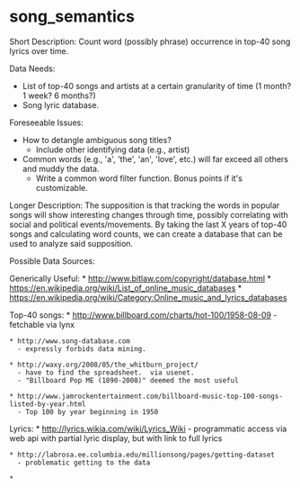 # song_semantics

Short Description: Count word (possibly phrase) occurrence in top-40 song lyrics over time. 

Data Needs:
  * List of top-40 songs and artists at a certain granularity of time (1 month? 1 week? 6 months?)
  * Song lyric database.

Foreseeable Issues:
  * How to detangle ambiguous song titles?
    * Include other identifying data (e.g., artist)
  * Common words (e.g., 'a', 'the', 'an', 'love', etc.) will far exceed all others and muddy the data.
    * Write a common word filter function.  Bonus points if it's customizable.
    

Longer Description:
  The supposition is that tracking the words in popular songs will show interesting changes through
time, possibly correlating with social and political events/movements.  By taking the last X years of 
top-40 songs and calculating word counts, we can create a database that can be used to analyze said
supposition.


Possible Data Sources:

  Generically Useful:
    * http://www.bitlaw.com/copyright/database.html
    * https://en.wikipedia.org/wiki/List_of_online_music_databases
    * https://en.wikipedia.org/wiki/Category:Online_music_and_lyrics_databases
    
  Top-40 songs:
    * http://www.billboard.com/charts/hot-100/1958-08-09
      - fetchable via lynx
    
    * http://www.song-database.com 
      - expressly forbids data mining.
      
    * http://waxy.org/2008/05/the_whitburn_project/
      - have to find the spreadsheet.  via usenet.
      - "Billboard Pop ME (1890-2008)" deemed the most useful
    
    * http://www.jamrockentertainment.com/billboard-music-top-100-songs-listed-by-year.html
      - Top 100 by year beginning in 1950
    
    
  Lyrics:
    * http://lyrics.wikia.com/wiki/Lyrics_Wiki
      - programmatic access via web api with partial lyric display, but with link to full lyrics
      
    * http://labrosa.ee.columbia.edu/millionsong/pages/getting-dataset
      - problematic getting to the data
      
    *